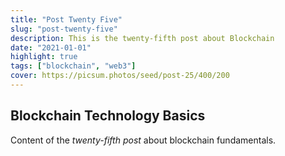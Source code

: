 ```yaml
---
title: "Post Twenty Five"
slug: "post-twenty-five"
description: This is the twenty-fifth post about Blockchain
date: "2021-01-01"
highlight: true
tags: ["blockchain", "web3"]
cover: https://picsum.photos/seed/post-25/400/200
---
```


## Blockchain Technology Basics

Content of the _twenty-fifth post_ about blockchain fundamentals.

<!-- Generated by Copilot -->
